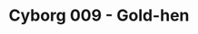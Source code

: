 --- 
title: "Cyborg 009 - Gold-hen"
publishdate: "2019-2-27T16:48:46+02:00"
src: "https://365manga.net/manga/cyborg-009-gold-hen"
image: "https://data.365manga.net/images/thumbnails/30417-cyborg-009-gold-hen.jpg"
description: " A compilation of Cyborg 009 stories:1-6. Angel7. Battle with the Gods 8. Cyborg 009 and the 300 Million Yen Criminal9. FunKinder TV: Cyborg 00910. Deinonychus 11. Barefoot Zanzibar 12. People Drifting Between Space-Time 13. Urgent Simulation 1992"
---